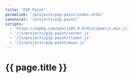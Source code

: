 ```yaml
---
title: 'P2P Paint'
permalink: '/projects/p2p-paint/index.xhtml'
canonical: '/projects/p2p-paint/'
scripts:
  - 'https://unpkg.com/peerjs@1.0.0/dist/peerjs.min.js'
  - '/js/projects/p2p-paint/server.js'
  - '/js/projects/p2p-paint/client.js'
  - '/js/projects/p2p-paint/main.js'
---
```


# {{ page.title }} #
<div class="bordered" style="position: relative;">
	<canvas id="p2p-paint-canvas-0" width="2048" height="1080" style="position: absolute;"></canvas>
	<canvas id="p2p-paint-canvas-1" width="2048" height="1080" style="position: relative;"></canvas>
</div>
<p id="p2p-paint-remote"></p>